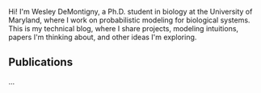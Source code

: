 Hi! I'm Wesley DeMontigny, a Ph.D. student in biology at the University of Maryland, where I work on probabilistic modeling for biological systems. This is my technical blog, where I share projects, modeling intuitions, papers I'm thinking about, and other ideas I'm exploring.
<h2 class="post-list-heading">Publications</h2>
...
